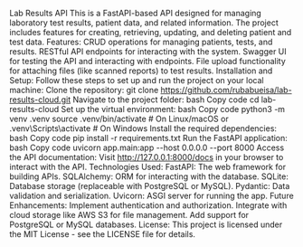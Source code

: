 Lab Results API This is a FastAPI-based API designed for managing laboratory test results, patient data, and related information. The project includes features for creating, retrieving, updating, and deleting patient and test data. Features: CRUD operations for managing patients, tests, and results. RESTful API endpoints for interacting with the system. Swagger UI for testing the API and interacting with endpoints. File upload functionality for attaching files (like scanned reports) to test results. Installation and Setup: Follow these steps to set up and run the project on your local machine: Clone the repository: git clone https://github.com/rubabueisa/lab-results-cloud.git Navigate to the project folder: bash Copy code cd lab-results-cloud Set up the virtual environment: bash Copy code python3 -m venv .venv source .venv/bin/activate # On Linux/macOS or .venv\Scripts\activate # On Windows Install the required dependencies: bash Copy code pip install -r requirements.txt Run the FastAPI application: bash Copy code uvicorn app.main:app --host 0.0.0.0 --port 8000 Access the API documentation: Visit http://127.0.0.1:8000/docs in your browser to interact with the API. Technologies Used: FastAPI: The web framework for building APIs. SQLAlchemy: ORM for interacting with the database. SQLite: Database storage (replaceable with PostgreSQL or MySQL). Pydantic: Data validation and serialization. Uvicorn: ASGI server for running the app. Future Enhancements: Implement authentication and authorization. Integrate with cloud storage like AWS S3 for file management. Add support for PostgreSQL or MySQL databases. License: This project is licensed under the MIT License - see the LICENSE file for details.
